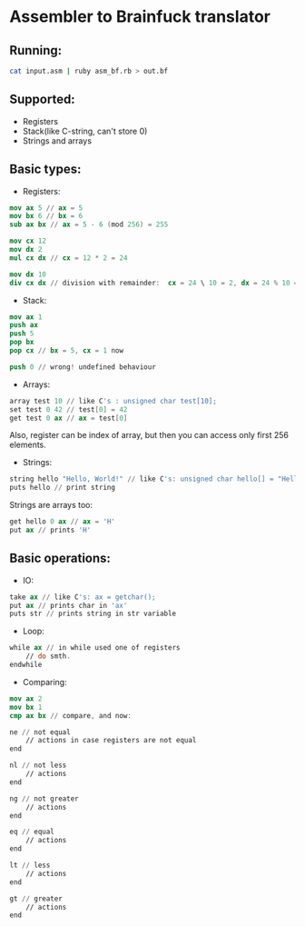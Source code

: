 Assembler to Brainfuck translator
======

Running:
--------

```bash
cat input.asm | ruby asm_bf.rb > out.bf
```

Supported:
----------

 - Registers
 - Stack(like C-string, can't store 0)
 - Strings and arrays

Basic types:
-----------------

 - Registers:
```nasm
mov ax 5 // ax = 5
mov bx 6 // bx = 6
sub ax bx // ax = 5 - 6 (mod 256) = 255

mov cx 12
mov dx 2 
mul cx dx // cx = 12 * 2 = 24

mov dx 10
div cx dx // division with remainder:  cx = 24 \ 10 = 2, dx = 24 % 10 = 4
```
 - Stack:
```nasm
mov ax 1
push ax
push 5
pop bx
pop cx // bx = 5, cx = 1 now

push 0 // wrong! undefined behaviour
```
 - Arrays:
```nasm
array test 10 // like C's : unsigned char test[10];
set test 0 42 // test[0] = 42
get test 0 ax // ax = test[0]
```
Also, register can be index of array, but then you can access only first 256 elements.

 - Strings:
```nasm
string hello "Hello, World!" // like C's: unsigned char hello[] = "Hello, World!";
puts hello // print string
```
Strings are arrays too:
```nasm
get hello 0 ax // ax = 'H'
put ax // prints 'H'
```
 Basic operations:
----------------------
 - IO:
```nasm
take ax // like C's: ax = getchar();
put ax // prints char in 'ax'
puts str // prints string in str variable
```
 - Loop:
```nasm
while ax // in while used one of registers
	// do smth.
endwhile
```
 - Comparing:
```nasm
mov ax 2
mov bx 1
cmp ax bx // compare, and now:

ne // not equal
    // actions in case registers are not equal
end

nl // not less
    // actions
end

ng // not greater
    // actions
end

eq // equal
    // actions
end

lt // less
    // actions
end

gt // greater
    // actions
end
```